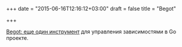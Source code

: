 +++
date = "2015-06-16T12:16:12+03:00"
draft = false
title = "Begot"

+++

<p><a href="http://blog.solanolabs.com/begot/">Begot: еще один инструмент</a> для управления зависимостями в Go проекте.</p>

